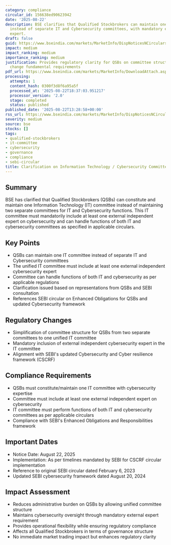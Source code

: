 ```yaml
---
category: compliance
circular_id: 156638ed90623942
date: '2025-08-22'
description: BSE clarifies that Qualified Stockbrokers can maintain one IT committee
  instead of separate IT and Cybersecurity committees, with mandatory external cybersecurity
  expert.
draft: false
guid: https://www.bseindia.com/markets/MarketInfo/DispNoticesNCirculars.aspx?Noticeid={4CA47BC9-F516-424D-A99B-0AB9A9D506F9}&noticeno=20250822-51&dt=08/22/2025&icount=51&totcount=86&flag=0
impact: medium
impact_ranking: medium
importance_ranking: medium
justification: Provides regulatory clarity for QSBs on committee structure but doesn't
  change fundamental requirements
pdf_url: https://www.bseindia.com/markets/MarketInfo/DownloadAttach.aspx?id=20250822-51&attachedId=
processing:
  attempts: 1
  content_hash: 0300f3d8f6a95a5f
  processed_at: '2025-08-22T18:37:03.951217'
  processor_version: '2.0'
  stage: completed
  status: published
published_date: '2025-08-22T13:28:58+00:00'
rss_url: https://www.bseindia.com/markets/MarketInfo/DispNoticesNCirculars.aspx?Noticeid={4CA47BC9-F516-424D-A99B-0AB9A9D506F9}&noticeno=20250822-51&dt=08/22/2025&icount=51&totcount=86&flag=0
severity: medium
source: bse
stocks: []
tags:
- qualified-stockbrokers
- it-committee
- cybersecurity
- governance
- compliance
- sebi-circular
title: Clarification on Information Technology / Cybersecurity Committee at QSBs
---
```


## Summary

BSE has clarified that Qualified Stockbrokers (QSBs) can constitute and maintain one Information Technology (IT) committee instead of maintaining two separate committees for IT and Cybersecurity functions. This IT committee must mandatorily include at least one external independent expert on cybersecurity and can handle functions of both IT and cybersecurity committees as specified in applicable circulars.

## Key Points

- QSBs can maintain one IT committee instead of separate IT and Cybersecurity committees
- The unified IT committee must include at least one external independent cybersecurity expert
- Committee can handle functions of both IT and cybersecurity as per applicable regulations
- Clarification issued based on representations from QSBs and SEBI consultation
- References SEBI circular on Enhanced Obligations for QSBs and updated Cybersecurity framework

## Regulatory Changes

- Simplification of committee structure for QSBs from two separate committees to one unified IT committee
- Mandatory inclusion of external independent cybersecurity expert in the IT committee
- Alignment with SEBI's updated Cybersecurity and Cyber resilience framework (CSCRF)

## Compliance Requirements

- QSBs must constitute/maintain one IT committee with cybersecurity expertise
- Committee must include at least one external independent expert on cybersecurity
- IT committee must perform functions of both IT and cybersecurity committees as per applicable circulars
- Compliance with SEBI's Enhanced Obligations and Responsibilities framework

## Important Dates

- Notice Date: August 22, 2025
- Implementation: As per timelines mandated by SEBI for CSCRF circular implementation
- Reference to original SEBI circular dated February 6, 2023
- Updated SEBI cybersecurity framework dated August 20, 2024

## Impact Assessment

- Reduces administrative burden on QSBs by allowing unified committee structure
- Maintains cybersecurity oversight through mandatory external expert requirement
- Provides operational flexibility while ensuring regulatory compliance
- Affects all Qualified Stockbrokers in terms of governance structure
- No immediate market trading impact but enhances regulatory clarity